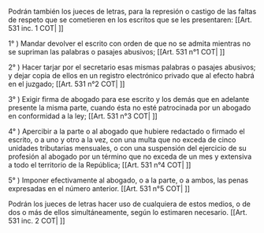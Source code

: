 Podrán también los jueces de letras, para la represión o castigo de las faltas de respeto que se cometieren en los escritos que se les presentaren: [[Art. 531 inc. 1 COT| ]]

1° ) Mandar devolver el escrito con orden de que no se admita mientras no se supriman las palabras o pasajes abusivos; [[Art. 531 n°1 COT| ]]

2° ) Hacer tarjar por el secretario esas mismas palabras o pasajes abusivos; y dejar copia de ellos en un registro electrónico privado que al efecto habrá en el juzgado; [[Art. 531 n°2 COT| ]]

3° ) Exigir firma de abogado para ese escrito y los demás que en adelante presente la misma parte, cuando ésta no esté patrocinada por un abogado en conformidad a la ley; [[Art. 531 n°3 COT| ]]

4° ) Apercibir a la parte o al abogado que hubiere redactado o firmado el escrito, o a uno y otro a la vez, con una multa que no exceda de cinco unidades tributarias mensuales, o con una suspensión del ejercicio de su profesión al abogado por un término que no exceda de un mes y extensiva a todo el territorio de la República; [[Art. 531 n°4 COT| ]]

5° ) Imponer efectivamente al abogado, o a la parte, o a ambos, las penas expresadas en el número anterior. [[Art. 531 n°5 COT| ]]

Podrán los jueces de letras hacer uso de cualquiera de estos medios, o de dos o más de ellos simultáneamente, según lo estimaren necesario. [[Art. 531 inc. 2 COT| ]]
